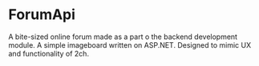 # ForumApi

A bite-sized online forum made as a part o the backend development module. A simple imageboard written on ASP.NET. Designed to mimic UX and functionality of 2ch.
